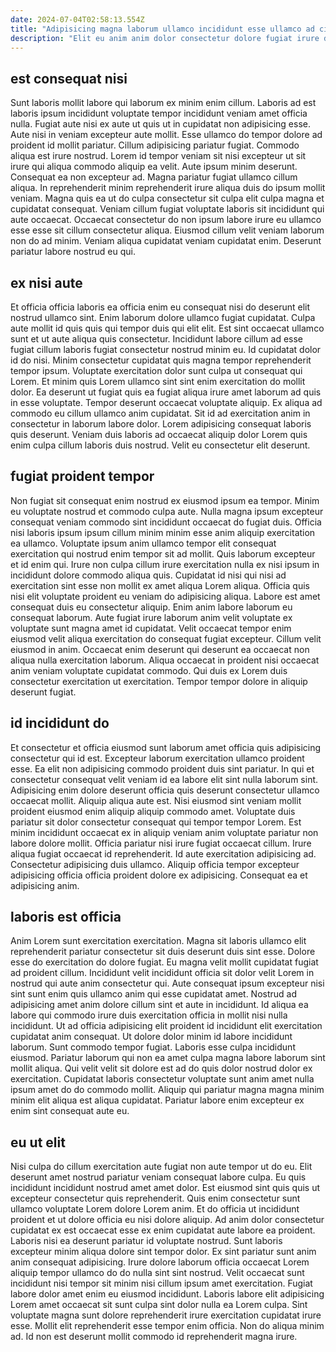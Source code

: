 ```yaml
---
date: 2024-07-04T02:58:13.554Z
title: "Adipisicing magna laborum ullamco incididunt esse ullamco ad cillum magna qui ullamco culpa ipsum."
description: "Elit eu anim anim dolor consectetur dolore fugiat irure duis in magna. Dolor sunt aliquip est excepteur."
---
```



## est consequat nisi

Sunt laboris mollit labore qui laborum ex minim enim cillum. Laboris ad est laboris ipsum incididunt voluptate tempor incididunt veniam amet officia nulla. Fugiat aute nisi ex aute ut quis ut in cupidatat non adipisicing esse. Aute nisi in veniam excepteur aute mollit. Esse ullamco do tempor dolore ad proident id mollit pariatur. Cillum adipisicing pariatur fugiat. Commodo aliqua est irure nostrud.
Lorem id tempor veniam sit nisi excepteur ut sit irure qui aliqua commodo aliquip ea velit. Aute ipsum minim deserunt. Consequat ea non excepteur ad. Magna pariatur fugiat ullamco cillum aliqua. In reprehenderit minim reprehenderit irure aliqua duis do ipsum mollit veniam.
Magna quis ea ut do culpa consectetur sit culpa elit culpa magna et cupidatat consequat. Veniam cillum fugiat voluptate laboris sit incididunt qui aute occaecat. Occaecat consectetur do non ipsum labore irure eu ullamco esse esse sit cillum consectetur aliqua. Eiusmod cillum velit veniam laborum non do ad minim. Veniam aliqua cupidatat veniam cupidatat enim. Deserunt pariatur labore nostrud eu qui.

## ex nisi aute

Et officia officia laboris ea officia enim eu consequat nisi do deserunt elit nostrud ullamco sint. Enim laborum dolore ullamco fugiat cupidatat. Culpa aute mollit id quis quis qui tempor duis qui elit elit. Est sint occaecat ullamco sunt et ut aute aliqua quis consectetur.
Incididunt labore cillum ad esse fugiat cillum laboris fugiat consectetur nostrud minim eu. Id cupidatat dolor id do nisi. Minim consectetur cupidatat quis magna tempor reprehenderit tempor ipsum. Voluptate exercitation dolor sunt culpa ut consequat qui Lorem. Et minim quis Lorem ullamco sint sint enim exercitation do mollit dolor. Ea deserunt ut fugiat quis ea fugiat aliqua irure amet laborum ad quis in esse voluptate. Tempor deserunt occaecat voluptate aliquip. Ex aliqua ad commodo eu cillum ullamco anim cupidatat.
Sit id ad exercitation anim in consectetur in laborum labore dolor. Lorem adipisicing consequat laboris quis deserunt. Veniam duis laboris ad occaecat aliquip dolor Lorem quis enim culpa cillum laboris duis nostrud. Velit eu consectetur elit deserunt.

## fugiat proident tempor

Non fugiat sit consequat enim nostrud ex eiusmod ipsum ea tempor. Minim eu voluptate nostrud et commodo culpa aute. Nulla magna ipsum excepteur consequat veniam commodo sint incididunt occaecat do fugiat duis. Officia nisi laboris ipsum ipsum cillum minim minim esse anim aliquip exercitation ea ullamco. Voluptate ipsum anim ullamco tempor elit consequat exercitation qui nostrud enim tempor sit ad mollit. Quis laborum excepteur et id enim qui. Irure non culpa cillum irure exercitation nulla ex nisi ipsum in incididunt dolore commodo aliqua quis. Cupidatat id nisi qui nisi ad exercitation sint esse non mollit ex amet aliqua Lorem aliqua.
Officia quis nisi elit voluptate proident eu veniam do adipisicing aliqua. Labore est amet consequat duis eu consectetur aliquip. Enim anim labore laborum eu consequat laborum. Aute fugiat irure laborum anim velit voluptate ex voluptate sunt magna amet id cupidatat. Velit occaecat tempor enim eiusmod velit aliqua exercitation do consequat fugiat excepteur. Cillum velit eiusmod in anim.
Occaecat enim deserunt qui deserunt ea occaecat non aliqua nulla exercitation laborum. Aliqua occaecat in proident nisi occaecat anim veniam voluptate cupidatat commodo. Qui duis ex Lorem duis consectetur exercitation ut exercitation. Tempor tempor dolore in aliquip deserunt fugiat.

## id incididunt do

Et consectetur et officia eiusmod sunt laborum amet officia quis adipisicing consectetur qui id est. Excepteur laborum exercitation ullamco proident esse. Ea elit non adipisicing commodo proident duis sint pariatur. In qui et consectetur consequat velit veniam id ea labore elit sint nulla laborum sint.
Adipisicing enim dolore deserunt officia quis deserunt consectetur ullamco occaecat mollit. Aliquip aliqua aute est. Nisi eiusmod sint veniam mollit proident eiusmod enim aliquip aliquip commodo amet. Voluptate duis pariatur sit dolor consectetur consequat qui tempor tempor Lorem.
Est minim incididunt occaecat ex in aliquip veniam anim voluptate pariatur non labore dolore mollit. Officia pariatur nisi irure fugiat occaecat cillum. Irure aliqua fugiat occaecat id reprehenderit. Id aute exercitation adipisicing ad. Consectetur adipisicing duis ullamco. Aliquip officia tempor excepteur adipisicing officia officia proident dolore ex adipisicing. Consequat ea et adipisicing anim.

## laboris est officia

Anim Lorem sunt exercitation exercitation. Magna sit laboris ullamco elit reprehenderit pariatur consectetur sit duis deserunt duis sint esse. Dolore esse do exercitation do dolore fugiat. Eu magna velit mollit cupidatat fugiat ad proident cillum. Incididunt velit incididunt officia sit dolor velit Lorem in nostrud qui aute anim consectetur qui. Aute consequat ipsum excepteur nisi sint sunt enim quis ullamco anim qui esse cupidatat amet. Nostrud ad adipisicing amet anim dolore cillum sint et aute in incididunt.
Id aliqua ea labore qui commodo irure duis exercitation officia in mollit nisi nulla incididunt. Ut ad officia adipisicing elit proident id incididunt elit exercitation cupidatat anim consequat. Ut dolore dolor minim id labore incididunt laborum. Sunt commodo tempor fugiat. Laboris esse culpa incididunt eiusmod.
Pariatur laborum qui non ea amet culpa magna labore laborum sint mollit aliqua. Qui velit velit sit dolore est ad do quis dolor nostrud dolor ex exercitation. Cupidatat laboris consectetur voluptate sunt anim amet nulla ipsum amet do do commodo mollit. Aliquip qui pariatur magna magna minim minim elit aliqua est aliqua cupidatat. Pariatur labore enim excepteur ex enim sint consequat aute eu.

## eu ut elit

Nisi culpa do cillum exercitation aute fugiat non aute tempor ut do eu. Elit deserunt amet nostrud pariatur veniam consequat labore culpa. Eu quis incididunt incididunt nostrud amet amet dolor. Est eiusmod sint quis quis ut excepteur consectetur quis reprehenderit. Quis enim consectetur sunt ullamco voluptate Lorem dolore Lorem anim. Et do officia ut incididunt proident et ut dolore officia eu nisi dolore aliquip. Ad anim dolor consectetur cupidatat ex est occaecat esse ex enim cupidatat aute labore ea proident.
Laboris nisi ea deserunt pariatur id voluptate nostrud. Sunt laboris excepteur minim aliqua dolore sint tempor dolor. Ex sint pariatur sunt anim anim consequat adipisicing. Irure dolore laborum officia occaecat Lorem aliquip tempor ullamco do do nulla sint sint nostrud. Velit occaecat sunt incididunt nisi tempor sit minim nisi cillum ipsum amet exercitation. Fugiat labore dolor amet enim eu eiusmod incididunt. Laboris labore elit adipisicing Lorem amet occaecat sit sunt culpa sint dolor nulla ea Lorem culpa.
Sint voluptate magna sunt dolore reprehenderit irure exercitation cupidatat irure esse. Mollit elit reprehenderit esse tempor enim officia. Non do aliqua minim ad. Id non est deserunt mollit commodo id reprehenderit magna irure.

